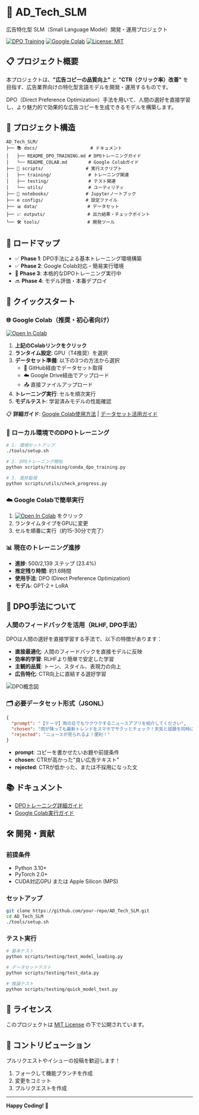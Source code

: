 # 🚀 AD_Tech_SLM

広告特化型 SLM（Small Language Model）開発・運用プロジェクト

[![DPO Training](https://img.shields.io/badge/DPO-Training-blue)](./docs/README_DPO_TRAINING.md)
[![Google Colab](https://colab.research.google.com/assets/colab-badge.svg)](./notebooks/colab_dpo_training.ipynb)
[![License: MIT](https://img.shields.io/badge/License-MIT-yellow.svg)](./LICENSE)

## 📋 プロジェクト概要

本プロジェクトは、**"広告コピーの品質向上"** と **"CTR（クリック率）改善"** を目指す、広告業界向けの特化型言語モデルを開発・運用するものです。

DPO（Direct Preference Optimization）手法を用いて、人間の選好を直接学習し、より魅力的で効果的な広告コピーを生成できるモデルを構築します。

## 📁 プロジェクト構造

```
AD_Tech_SLM/
├── 📚 docs/                    # ドキュメント
│   ├── README_DPO_TRAINING.md # DPOトレーニングガイド
│   └── README_COLAB.md        # Google Colabガイド
├── 🎯 scripts/                # 実行スクリプト
│   ├── training/              # トレーニング関連
│   ├── testing/               # テスト関連
│   └── utils/                 # ユーティリティ
├── 📓 notebooks/              # Jupyterノートブック
├── ⚙️ configs/                # 設定ファイル
├── 📊 data/                   # データセット
├── 📈 outputs/                # 出力結果・チェックポイント
└── 🛠️ tools/                  # 開発ツール
```

## 🎯 ロードマップ

- ✅ **Phase 1**: DPO手法による基本トレーニング環境構築
- ✅ **Phase 2**: Google Colab対応・簡易実行環境
- 🔄 **Phase 3**: 本格的なDPOトレーニング実行中
- 🔜 **Phase 4**: モデル評価・本番デプロイ

## 🚀 クイックスタート

### 🌐 Google Colab（推奨・初心者向け）

[![Open In Colab](https://colab.research.google.com/assets/colab-badge.svg)](./notebooks/colab_dpo_training.ipynb)

1. **上記のColabリンクをクリック**
2. **ランタイム設定**: GPU（T4推奨）を選択
3. **データセット準備**: 以下の3つの方法から選択
   - 📁 GitHub経由でデータセット取得
   - ☁️ Google Drive経由でアップロード
   - 📤 直接ファイルアップロード
4. **トレーニング実行**: セルを順次実行
5. **モデルテスト**: 学習済みモデルの性能確認

📋 **詳細ガイド**: [Google Colab使用方法](./docs/README_COLAB.md) | [データセット活用ガイド](./docs/DATASET_USAGE_GUIDE.md)

### 🎯 ローカル環境でのDPOトレーニング

```bash
# 1. 環境セットアップ
./tools/setup.sh

# 2. DPOトレーニング開始
python scripts/training/conda_dpo_training.py

# 3. 進捗監視
python scripts/utils/check_progress.py
```

### ☁️ Google Colabで簡単実行

1. [![Open In Colab](https://colab.research.google.com/assets/colab-badge.svg)](./notebooks/colab_dpo_training.ipynb) をクリック
2. ランタイムタイプをGPUに変更
3. セルを順番に実行（約15-30分で完了）

### 📊 現在のトレーニング進捗

- **進捗**: 500/2,139 ステップ (23.4%)
- **推定残り時間**: 約1.6時間
- **使用手法**: DPO (Direct Preference Optimization)
- **モデル**: GPT-2 + LoRA

## 🔬 DPO手法について

### 人間のフィードバックを活用（RLHF, DPO手法）

DPOは人間の選好を直接学習する手法で、以下の特徴があります：

- **直接最適化**: 人間のフィードバックを直接モデルに反映
- **効率的学習**: RLHFより簡単で安定した学習
- **主観的品質**: トーン、スタイル、表現力の向上
- **広告特化**: CTR向上に直結する選好学習

![DPO概念図](https://github.com/user-attachments/assets/a0c9bf1c-a7e9-4ead-a18d-dc47a0b874f1)

### 🗂️ 必要データセット形式（JSONL）

```json
{
  "prompt": "【テーマ】雨の日でもワクワクするニュースアプリを紹介してください", 
  "chosen": "雨が降っても最新トレンドをスマホでサクッとチェック！天気と話題を同時にキャッチして、移動中も退屈知らず♪", 
  "rejected": "ニュースが見られるよ！便利！"
}
```

- **prompt**: コピーを書かせたいお題や前提条件
- **chosen**: CTRが高かった"良い広告テキスト"
- **rejected**: CTRが低かった、または不採用になった文

## 📚 ドキュメント

- [DPOトレーニング詳細ガイド](./docs/README_DPO_TRAINING.md)
- [Google Colab実行ガイド](./docs/README_COLAB.md)

## 🛠️ 開発・貢献

### 前提条件

- Python 3.10+
- PyTorch 2.0+
- CUDA対応GPU または Apple Silicon (MPS)

### セットアップ

```bash
git clone https://github.com/your-repo/AD_Tech_SLM.git
cd AD_Tech_SLM
./tools/setup.sh
```

### テスト実行

```bash
# 基本テスト
python scripts/testing/test_model_loading.py

# データセットテスト
python scripts/testing/test_data.py

# 推論テスト
python scripts/testing/quick_model_test.py
```

## 📄 ライセンス

このプロジェクトは [MIT License](./LICENSE) の下で公開されています。

## 🤝 コントリビューション

プルリクエストやイシューの投稿を歓迎します！

1. フォークして機能ブランチを作成
2. 変更をコミット
3. プルリクエストを作成

---

**Happy Coding! 🎉**
